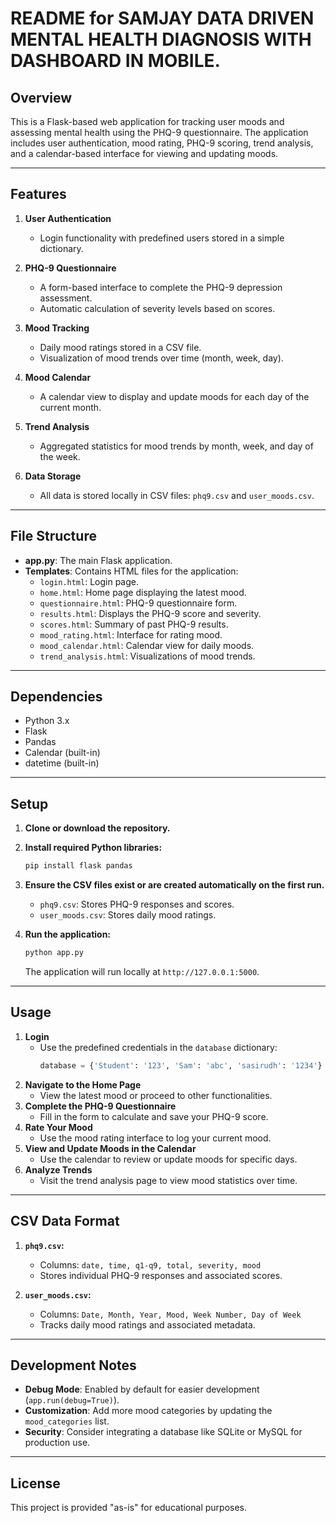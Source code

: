 # README for SAMJAY DATA DRIVEN MENTAL HEALTH DIAGNOSIS WITH DASHBOARD IN MOBILE.

## Overview
This is a Flask-based web application for tracking user moods and assessing mental health using the PHQ-9 questionnaire. The application includes user authentication, mood rating, PHQ-9 scoring, trend analysis, and a calendar-based interface for viewing and updating moods.

---

## Features
1. **User Authentication**  
   - Login functionality with predefined users stored in a simple dictionary.

2. **PHQ-9 Questionnaire**  
   - A form-based interface to complete the PHQ-9 depression assessment.
   - Automatic calculation of severity levels based on scores.

3. **Mood Tracking**  
   - Daily mood ratings stored in a CSV file.
   - Visualization of mood trends over time (month, week, day).

4. **Mood Calendar**  
   - A calendar view to display and update moods for each day of the current month.

5. **Trend Analysis**  
   - Aggregated statistics for mood trends by month, week, and day of the week.

6. **Data Storage**  
   - All data is stored locally in CSV files: `phq9.csv` and `user_moods.csv`.

---

## File Structure
- **app.py**: The main Flask application.
- **Templates**: Contains HTML files for the application:
  - `login.html`: Login page.
  - `home.html`: Home page displaying the latest mood.
  - `questionnaire.html`: PHQ-9 questionnaire form.
  - `results.html`: Displays the PHQ-9 score and severity.
  - `scores.html`: Summary of past PHQ-9 results.
  - `mood_rating.html`: Interface for rating mood.
  - `mood_calendar.html`: Calendar view for daily moods.
  - `trend_analysis.html`: Visualizations of mood trends.

---

## Dependencies
- Python 3.x
- Flask
- Pandas
- Calendar (built-in)
- datetime (built-in)

---

## Setup
1. **Clone or download the repository.**
2. **Install required Python libraries:**
   ```bash
   pip install flask pandas
   ```
3. **Ensure the CSV files exist or are created automatically on the first run.**
   - `phq9.csv`: Stores PHQ-9 responses and scores.
   - `user_moods.csv`: Stores daily mood ratings.

4. **Run the application:**
   ```bash
   python app.py
   ```
   The application will run locally at `http://127.0.0.1:5000`.

---

## Usage
1. **Login**
   - Use the predefined credentials in the `database` dictionary:
     ```python
     database = {'Student': '123', 'Sam': 'abc', 'sasirudh': '1234'}
     ```
2. **Navigate to the Home Page**
   - View the latest mood or proceed to other functionalities.
3. **Complete the PHQ-9 Questionnaire**
   - Fill in the form to calculate and save your PHQ-9 score.
4. **Rate Your Mood**
   - Use the mood rating interface to log your current mood.
5. **View and Update Moods in the Calendar**
   - Use the calendar to review or update moods for specific days.
6. **Analyze Trends**
   - Visit the trend analysis page to view mood statistics over time.

---

## CSV Data Format
1. **`phq9.csv`:**
   - Columns: `date, time, q1-q9, total, severity, mood`
   - Stores individual PHQ-9 responses and associated scores.

2. **`user_moods.csv`:**
   - Columns: `Date, Month, Year, Mood, Week Number, Day of Week`
   - Tracks daily mood ratings and associated metadata.

---

## Development Notes
- **Debug Mode**: Enabled by default for easier development (`app.run(debug=True)`).
- **Customization**: Add more mood categories by updating the `mood_categories` list.
- **Security**: Consider integrating a database like SQLite or MySQL for production use.

---

## License
This project is provided "as-is" for educational purposes.


